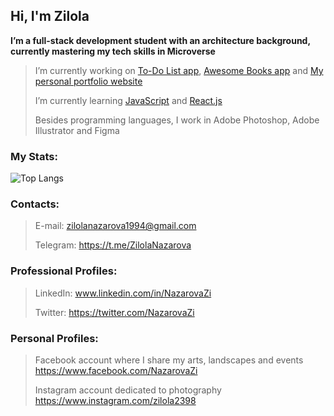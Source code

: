 <link rel="stylesheet" href="https://cdn.jsdelivr.net/gh/dheereshagrwal/colored-icons@1.6.1/ci.min.css"/>

<h2> Hi, I'm Zilola <br/> </h2>

**I’m a full-stack development student with an architecture background, currently mastering my tech skills in Microverse**

> I’m currently working on [To-Do List app](https://zilola-nazarova.github.io/to-do-list), [Awesome Books app](https://zilola-nazarova.github.io/awesome-books-es6/) and [My personal portfolio website](https://zilola-nazarova.github.io/zilola-portfolio/)
> 
> I’m currently learning [JavaScript](https://developer.mozilla.org/ru/docs/Web/JavaScript) and [React.js](https://ru.legacy.reactjs.org/)
>
> Besides programming languages, I work in Adobe Photoshop, Adobe Illustrator and Figma


<h3>My Stats:</h3>

![Top Langs](https://github-readme-stats.vercel.app/api/top-langs/?username=Zilola-Nazarova&layout=compact&show_icons=true&theme=onedark)

<h3>Contacts:</h3>

> E-mail: zilolanazarova1994@gmail.com
>
> Telegram: https://t.me/ZilolaNazarova
>
<h3>Professional Profiles:</h3>

> LinkedIn: www.linkedin.com/in/NazarovaZi
> 
> Twitter: https://twitter.com/NazarovaZi
>
<i class="ci ci-spotify ci-2x"></i>

<h3>Personal Profiles:</h3>

> Facebook account where I share my arts, landscapes and events https://www.facebook.com/NazarovaZi
> 
> Instagram account dedicated to photography https://www.instagram.com/zilola2398
> 

